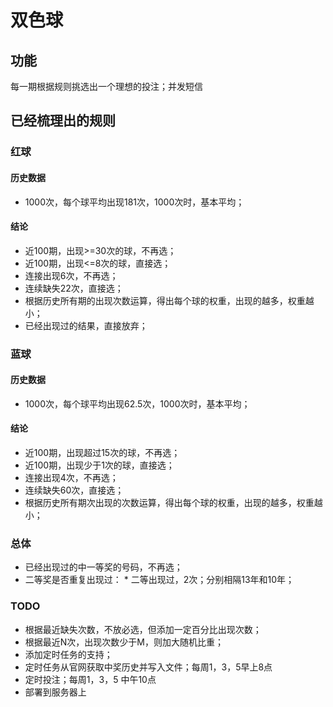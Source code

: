 # 双色球

## 功能
每一期根据规则挑选出一个理想的投注；并发短信

## 已经梳理出的规则

### 红球
#### 历史数据
* 1000次，每个球平均出现181次，1000次时，基本平均；

#### 结论
* 近100期，出现>=30次的球，不再选；
* 近100期，出现<=8次的球，直接选；
* 连接出现6次，不再选；
* 连续缺失22次，直接选；
* 根据历史所有期的出现次数运算，得出每个球的权重，出现的越多，权重越小；
* 已经出现过的结果，直接放弃；

### 蓝球
#### 历史数据
* 1000次，每个球平均出现62.5次，1000次时，基本平均； 

#### 结论
* 近100期，出现超过15次的球，不再选；
* 近100期，出现少于1次的球，直接选；
* 连接出现4次，不再选；
* 连续缺失60次，直接选；
* 根据历史所有期次出现的次数运算，得出每个球的权重，出现的越多，权重越小；

### 总体
* 已经出现过的中一等奖的号码，不再选；
* 二等奖是否重复出现过：
      * 二等出现过，2次；分别相隔13年和10年；

### TODO
* 根据最近缺失次数，不放必选，但添加一定百分比出现次数；
* 根据最近N次，出现次数少于M，则加大随机比重；
* 添加定时任务的支持；
* 定时任务从官网获取中奖历史并写入文件；每周1，3，5早上8点
* 定时投注；每周1，3，5 中午10点
* 部署到服务器上